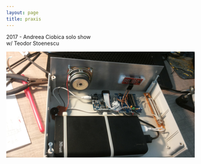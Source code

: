 ```yaml
---
layout: page
title: praxis
---
```


2017 - Andreea Ciobica solo show  
w/ Teodor Stoenescu

![box](/images/20170712_121718.jpg)